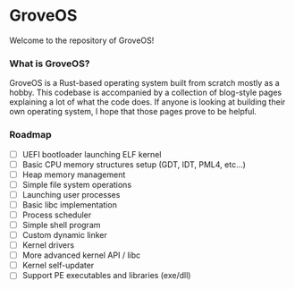 # GroveOS

Welcome to the repository of GroveOS!

### What is GroveOS?

GroveOS is a Rust-based operating system built from scratch mostly as a hobby. This codebase is accompanied by a collection of blog-style pages explaining a lot of what the code does. If anyone is looking at building their own operating system, I hope that those pages prove to be helpful.

### Roadmap

- [ ] UEFI bootloader launching ELF kernel
- [ ] Basic CPU memory structures setup (GDT, IDT, PML4, etc...)
- [ ] Heap memory management
- [ ] Simple file system operations
- [ ] Launching user processes
- [ ] Basic libc implementation
- [ ] Process scheduler
- [ ] Simple shell program
- [ ] Custom dynamic linker
- [ ] Kernel drivers
- [ ] More advanced kernel API / libc
- [ ] Kernel self-updater
- [ ] Support PE executables and libraries (exe/dll)